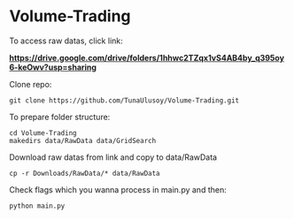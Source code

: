 # Volume-Trading

To access raw datas, click link: 

**https://drive.google.com/drive/folders/1hhwc2TZqx1vS4AB4by_q395oy6-keOwv?usp=sharing**

Clone repo:
```
git clone https://github.com/TunaUlusoy/Volume-Trading.git
```

To prepare folder structure:
```
cd Volume-Trading
makedirs data/RawData data/GridSearch
```

Download raw datas from link and copy to data/RawData
```
cp -r Downloads/RawData/* data/RawData 
```

Check flags which you wanna process in main.py and then:
```
python main.py
```
